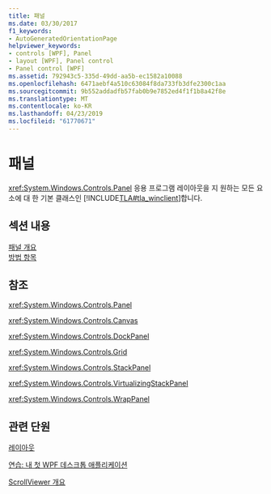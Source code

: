 ```yaml
---
title: 패널
ms.date: 03/30/2017
f1_keywords:
- AutoGeneratedOrientationPage
helpviewer_keywords:
- controls [WPF], Panel
- layout [WPF], Panel control
- Panel control [WPF]
ms.assetid: 792943c5-335d-49dd-aa5b-ec1582a10088
ms.openlocfilehash: 6471aebf4a510c63084f8da733fb3dfe2300c1aa
ms.sourcegitcommit: 9b552addadfb57fab0b9e7852ed4f1f1b8a42f8e
ms.translationtype: MT
ms.contentlocale: ko-KR
ms.lasthandoff: 04/23/2019
ms.locfileid: "61770671"
---
```

# <a name="panel"></a>패널
<xref:System.Windows.Controls.Panel> 응용 프로그램 레이아웃을 지 원하는 모든 요소에 대 한 기본 클래스인 [!INCLUDE[TLA#tla_winclient](../../../../includes/tlasharptla-winclient-md.md)]합니다.  
  
## <a name="in-this-section"></a>섹션 내용  
 [패널 개요](panels-overview.md)  
 [방법 항목](panel-how-to-topics.md)  
  
## <a name="reference"></a>참조  
 <xref:System.Windows.Controls.Panel>  
  
 <xref:System.Windows.Controls.Canvas>  
  
 <xref:System.Windows.Controls.DockPanel>  
  
 <xref:System.Windows.Controls.Grid>  
  
 <xref:System.Windows.Controls.StackPanel>  
  
 <xref:System.Windows.Controls.VirtualizingStackPanel>  
  
 <xref:System.Windows.Controls.WrapPanel>  
  
## <a name="related-sections"></a>관련 단원  
 [레이아웃](../advanced/layout.md)  
  
 [연습: 내 첫 WPF 데스크톱 애플리케이션](../getting-started/walkthrough-my-first-wpf-desktop-application.md)  
  
 [ScrollViewer 개요](scrollviewer-overview.md)
